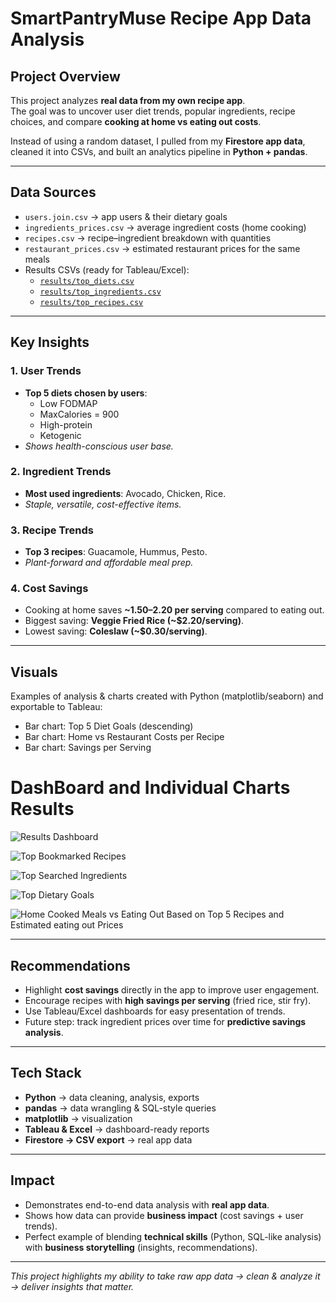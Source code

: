 # SmartPantryMuse Recipe App Data Analysis  

## Project Overview
This project analyzes **real data from my own recipe app**.  
The goal was to uncover user diet trends, popular ingredients, recipe choices, and compare **cooking at home vs eating out costs**.  

Instead of using a random dataset, I pulled from my **Firestore app data**, cleaned it into CSVs, and built an analytics pipeline in **Python + pandas**.  

---

## Data Sources
- `users.join.csv` → app users & their dietary goals  
- `ingredients_prices.csv` → average ingredient costs (home cooking)  
- `recipes.csv` → recipe–ingredient breakdown with quantities  
- `restaurant_prices.csv` → estimated restaurant prices for the same meals  
- Results CSVs (ready for Tableau/Excel):
  - [`results/top_diets.csv`](results/top_diets.csv)  
  - [`results/top_ingredients.csv`](results/top_ingredients.csv)  
  - [`results/top_recipes.csv`](results/top_recipes.csv)  

---

##  Key Insights
### 1. User Trends
- **Top 5 diets chosen by users**:  
  - Low FODMAP  
  - MaxCalories = 900  
  - High-protein  
  - Ketogenic  
-  *Shows health-conscious user base.*

### 2. Ingredient Trends
- **Most used ingredients**: Avocado, Chicken, Rice.  
-  *Staple, versatile, cost-effective items.*

### 3. Recipe Trends
- **Top 3 recipes**: Guacamole, Hummus, Pesto.  
-  *Plant-forward and affordable meal prep.*

### 4. Cost Savings
- Cooking at home saves **~$1.50–$2.20 per serving** compared to eating out.  
- Biggest saving: **Veggie Fried Rice (~$2.20/serving)**.  
- Lowest saving: **Coleslaw (~$0.30/serving)**.  

---

## Visuals
Examples of analysis & charts created with Python (matplotlib/seaborn) and exportable to Tableau:  
- Bar chart: Top 5 Diet Goals (descending)  
- Bar chart: Home vs Restaurant Costs per Recipe  
- Bar chart: Savings per Serving  

# DashBoard and Individual Charts Results

![Results Dashboard](visuals/Dashboard.png)

![Top Bookmarked Recipes](visuals/Bookmark.png)

![Top Searched Ingredients ](visuals/Ingredients.png)

![Top Dietary Goals](visuals/Dietarygoals.png)

![Home Cooked Meals vs Eating Out Based on Top 5 Recipes and Estimated eating out Prices](visuals/Cook.png)


---

## Recommendations
- Highlight **cost savings** directly in the app to improve user engagement.  
- Encourage recipes with **high savings per serving** (fried rice, stir fry).  
- Use Tableau/Excel dashboards for easy presentation of trends.  
- Future step: track ingredient prices over time for **predictive savings analysis**.  

---

## Tech Stack
- **Python** → data cleaning, analysis, exports  
- **pandas** → data wrangling & SQL-style queries  
- **matplotlib** → visualization  
- **Tableau & Excel** → dashboard-ready reports  
- **Firestore → CSV export** → real app data  

---

## Impact
- Demonstrates end-to-end data analysis with **real app data**.  
- Shows how data can provide **business impact** (cost savings + user trends).  
- Perfect example of blending **technical skills** (Python, SQL-like analysis) with **business storytelling** (insights, recommendations).  

---

*This project highlights my ability to take raw app data → clean & analyze it → deliver insights that matter.*  

